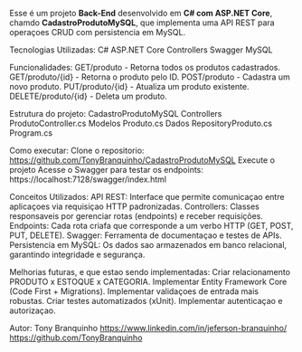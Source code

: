 ﻿ Esse é um projeto **Back-End** desenvolvido em **C# com ASP.NET Core**,
chamdo **CadastroProdutoMySQL**, que implementa uma API REST
para operaçoes CRUD com persistencia em MySQL.

Tecnologias Utilizadas:
C#
ASP.NET Core
Controllers
Swagger
MySQL

Funcionalidades:
GET/produto - Retorna todos os produtos cadastrados.
GET/produto/{id} - Retorna o produto pelo ID.
POST/produto - Cadastra um novo produto.
PUT/produto/{id} - Atualiza um produto existente.
DELETE/produto/{id} - Deleta um produto.

Estrutura do projeto:
CadastroProdutoMySQL
Controllers
ProdutoController.cs
Modelos
Produto.cs
Dados
RepositoryProduto.cs
Program.cs

Como executar:
Clone o repositorio: 
https://github.com/TonyBranquinho/CadastroProdutoMySQL
Execute o projeto
Acesse o Swagger para testar os endpoints:
https://localhost:7128/swagger/index.html

Conceitos Utilizados:
API REST: Interface que permite comunicaçao entre aplicaçoes via 
requisiçao HTTP padronizadas.
Controllers: Classes responsaveis por gerenciar rotas (endpoints)
e receber requisições.
Endpoints: Cada rota criafa que corresponde a um verbo HTTP (GET,
POST, PUT, DELETE).
Swagger: Ferramenta de documentaçao e testes de APIs.
Persistencia em MySQL: Os dados sao armazenados em banco relacional,
garantindo integridade e segurança.

Melhorias futuras, e que estao sendo implementadas:
Criar relacionamento PRODUTO x ESTOQUE x CATEGORIA.
Implementar Entity Framework Core (Code First + Migrations).
Implementar validaçoes de entrada mais robustas. 
Criar testes automatizados (xUnit).
Implementar autenticaçao e autorizaçao.

Autor: Tony Branquinho
https://www.linkedin.com/in/jeferson-branquinho/
https://github.com/TonyBranquinho